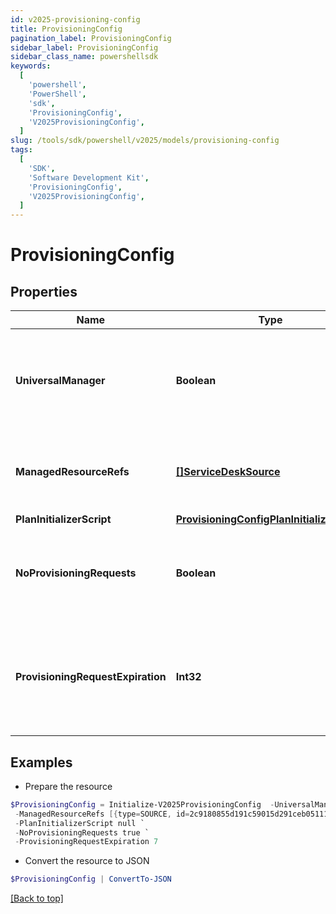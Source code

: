 ```yaml
---
id: v2025-provisioning-config
title: ProvisioningConfig
pagination_label: ProvisioningConfig
sidebar_label: ProvisioningConfig
sidebar_class_name: powershellsdk
keywords:
  [
    'powershell',
    'PowerShell',
    'sdk',
    'ProvisioningConfig',
    'V2025ProvisioningConfig',
  ]
slug: /tools/sdk/powershell/v2025/models/provisioning-config
tags:
  [
    'SDK',
    'Software Development Kit',
    'ProvisioningConfig',
    'V2025ProvisioningConfig',
  ]
---
```


# ProvisioningConfig

## Properties

| Name | Type | Description | Notes |
| --- | --- | --- | --- |
| **UniversalManager** | **Boolean** | Specifies whether this configuration is used to manage provisioning requests for all sources from the org. If true, no managedResourceRefs are allowed. | [optional] [readonly] [default to $false] |
| **ManagedResourceRefs** | [**[]ServiceDeskSource**](service-desk-source) | References to sources for the Service Desk integration template. May only be specified if universalManager is false. | [optional] |
| **PlanInitializerScript** | [**ProvisioningConfigPlanInitializerScript**](provisioning-config-plan-initializer-script) |  | [optional] |
| **NoProvisioningRequests** | **Boolean** | Name of an attribute that when true disables the saving of ProvisioningRequest objects whenever plans are sent through this integration. | [optional] [default to $false] |
| **ProvisioningRequestExpiration** | **Int32** | When saving pending requests is enabled, this defines the number of hours the request is allowed to live before it is considered expired and no longer affects plan compilation. | [optional] |

## Examples

- Prepare the resource

```powershell
$ProvisioningConfig = Initialize-V2025ProvisioningConfig  -UniversalManager true `
 -ManagedResourceRefs [{type=SOURCE, id=2c9180855d191c59015d291ceb051111, name=My Source 1}, {type=SOURCE, id=2c9180855d191c59015d291ceb052222, name=My Source 2}] `
 -PlanInitializerScript null `
 -NoProvisioningRequests true `
 -ProvisioningRequestExpiration 7
```

- Convert the resource to JSON

```powershell
$ProvisioningConfig | ConvertTo-JSON
```

[[Back to top]](#)
